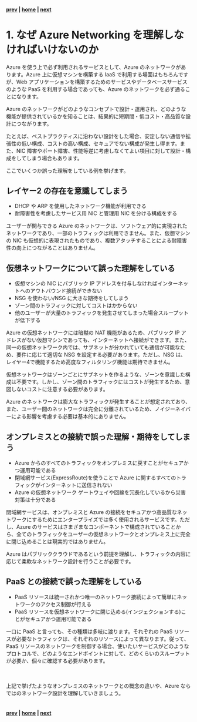 #### [prev](./README.md) | [home](./README.md)  | [next](./overview.md)

# 1. なぜ Azure Networking を理解しなければいけないのか

Azure を使う上で必ず利用されるサービスとして、Azure のネットワークがあります。Azure 上に仮想マシンを構築する IaaS で利用する場面はもちろんですが、Web アプリケーションを構築するためのサービスやデータベースサービスのような PaaS を利用する場合であっても、Azure のネットワークを必ず通ることになります。

Azure のネットワークがどのようなコンセプトで設計・運用され、どのような機能が提供されているかを知ることは、結果的に短期間・低コスト・高品質な設計につながります。

たとえば、ベストプラクティスに沿わない設計をした場合、安定しない通信や拡張性の低い構成、コストの高い構成、セキュアでない構成が発生し得ます。また、NIC 障害やポート障害、性能等逆に考慮しなくてよい項目に対して設計・構成をしてしまう場合もあります。

ここでいくつか誤った理解をしている例を挙げます。

## レイヤー2 の存在を意識してしまう
- DHCP や ARP を使用したネットワーク機能が利用できる
- 耐障害性を考慮したサービス用 NIC と管理用 NIC を分ける構成をする

ユーザーが関与できる Azure のネットワークは、ソフトウェア的に実現されたネットワークであり、一部のトラフィックは利用できません。また、仮想マシンの NIC も仮想的に表現されたものであり、複数アタッチすることによる耐障害性の向上につながることはありません。

## 仮想ネットワークについて誤った理解をしている
- 仮想マシンの NIC にパブリック IP アドレスを付与しなければインターネットへのアウトバウンド接続ができない
- NSG を使わない/NSG に大きな期待をしてしまう
- ゾーン間のトラフィックに対してコストはかからない
- 他のユーザーが大量のトラフィックを発生させてしまった場合スループットが低下する

Azure の仮想ネットワークには暗黙の NAT 機能があるため、パブリック IP アドレスがない仮想マシンであっても、インターネットへ接続ができます。また、同一の仮想ネットワーク内では、サブネットが分かれていても通信が可能なため、要件に応じて適切な NSG を設定する必要があります。ただし、NSG は、レイヤー4で機能するため高度なフィルタリング機能は期待できません。

仮想ネットワークはゾーンごとにサブネットを作るような、ゾーンを意識した構成は不要です。しかし、ゾーン間のトラフィックにはコストが発生するため、意図しないコストに注意する必要があります。

Azure のネットワークは膨大なトラフィックが発生することが想定されており、また、ユーザー間のネットワークは完全に分離されているため、ノイジーネイバーによる影響を考慮する必要は基本的にありません。

## オンプレミスとの接続で誤った理解・期待をしてしまう
- Azure からのすべてのトラフィックをオンプレミスに戻すことがセキュアかつ運用可能である
- 閉域網サービス(ExpressRoute)を使うことで Azure に関するすべてのトラフィックがインターネットに送信されない
- Azure の仮想ネットワーク ゲートウェイや回線を冗長化しているから災害対策は十分である

閉域網サービスは、オンプレミスと Azure の接続をセキュアかつ高品質なネットワークにするためにエンタープライズでは多く使用されるサービスです。ただし、Azure のサービスはさまざまなコンポーネントで構成されていることから、全てのトラフィックをユーザーの仮想ネットワークとオンプレミス上に完全に閉じ込めることは現実的ではありません。

Azure はパブリッククラウドであるという前提を理解し、トラフィックの内容に応じて柔軟なネットワーク設計を行うことが必要です。

## PaaS との接続で誤った理解をしている
- PaaS リソースは統一されかつ唯一のネットワーク接続によって簡単にネットワークのアクセス制御が行える
- PaaS リソースを仮想ネットワークに閉じ込める(インジェクションする)ことがセキュアかつ運用可能である

一口に PaaS と言っても、その種類は多岐に渡ります。それぞれの PaaS リソースが必要なトラフィックは、それぞれのリソースによって異なります。従って、PaaS リソースのネットワークを制御する場合、使いたいサービスがどのようなプロトコルで、どのようなエンドポイントに対して、どのくらいのスループットが必要か、個々に確認する必要があります。

<br><br>
上記で挙げたようなオンプレミスのネットワークとの概念の違いや、Azure ならではのネットワーク設計を理解していきましょう。
<br><br>
#### [prev](./README.md) | [home](./README.md)  | [next](./overview.md)